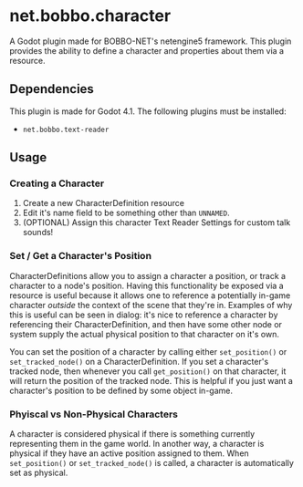 # net.bobbo.character

A Godot plugin made for BOBBO-NET's netengine5 framework.
This plugin provides the ability to define a character and properties about them via a resource.

## Dependencies

This plugin is made for Godot 4.1. The following plugins must be installed:

- `net.bobbo.text-reader`

## Usage

### Creating a Character

1. Create a new CharacterDefinition resource
2. Edit it's name field to be something other than `UNNAMED`.
3. (OPTIONAL) Assign this character Text Reader Settings for custom talk sounds!

### Set / Get a Character's Position

CharacterDefinitions allow you to assign a character a position, or track a character to a node's position. Having this functionality be exposed via a resource is useful because it allows one to reference a potentially in-game character *outside* the context of the scene that they're in. Examples of why this is useful can be seen in dialog: it's nice to reference a character by referencing their CharacterDefinition, and then have some other node or system supply the actual physical position to that character on it's own.

You can set the position of a character by calling either `set_position()` or `set_tracked_node()` on a CharacterDefinition. If you set a character's tracked node, then whenever you call `get_position()` on that character, it will return the position of the tracked node. This is helpful if you just want a character's position to be defined by some object in-game.

### Phyiscal vs Non-Physical Characters

A character is considered physical if there is something currently representing them in the game world. In another way, a character is physical if they have an active position assigned to them. When `set_position()` or `set_tracked_node()` is called, a character is automatically set as physical.  
